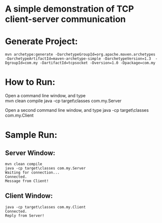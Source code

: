 A simple demonstration of TCP client-server communication
==========================

Generate Project:
==========================
	mvn archetype:generate -DarchetypeGroupId=org.apache.maven.archetypes -DarchetypeArtifactId=maven-archetype-simple -DarchetypeVersion=1.3  -DgroupId=com.my -DartifactId=tcpsocket -Dversion=1.0 -Dpackage=com.my

How to Run:	
==========================
Open a command line window, and type	
	mvn clean compile
	java -cp target\classes com.my.Server

Open a second command line window, and type	
	java -cp target\classes com.my.Client

Sample Run:	
==========================
Server Window:
--------------------------
	mvn clean compile
	java -cp target\classes com.my.Server
	Waiting for connection...
	Connected.
	Message from Client!

Client Window:
--------------------------
	java -cp target\classes com.my.Client
	Connected.
	Reply from Server!
	
	